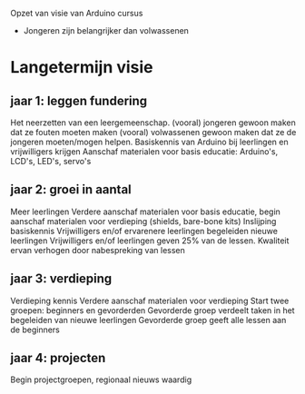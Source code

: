 Opzet van visie van Arduino cursus

- Jongeren zijn belangrijker dan volwassenen

# Langetermijn visie

## jaar 1: leggen fundering

Het neerzetten van een leergemeenschap.
(vooral) jongeren gewoon maken dat ze fouten moeten maken
(vooral) volwassenen gewoon maken dat ze de jongeren moeten/mogen helpen.
Basiskennis van Arduino bij leerlingen en vrijwilligers krijgen
Aanschaf materialen voor basis educatie: Arduino's, LCD's, LED's, servo's

## jaar 2: groei in aantal

Meer leerlingen
Verdere aanschaf materialen voor basis educatie, begin aanschaf materialen voor verdieping (shields, bare-bone kits)
Inslijping basiskennis
Vrijwilligers en/of ervarenere leerlingen begeleiden nieuwe leerlingen
Vrijwilligers en/of leerlingen geven 25% van de lessen. Kwaliteit ervan verhogen door nabespreking van lessen

## jaar 3: verdieping

Verdieping kennis
Verdere aanschaf materialen voor verdieping
Start twee groepen: beginners en gevorderden
Gevorderde groep verdeelt taken in het begeleiden van nieuwe leerlingen
Gevorderde groep geeft alle lessen aan de beginners

## jaar 4: projecten

Begin projectgroepen, regionaal nieuws waardig